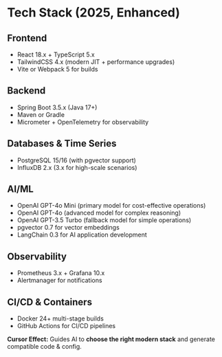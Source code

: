 # Tech Stack (2025, Enhanced)

## Frontend
- React 18.x + TypeScript 5.x
- TailwindCSS 4.x (modern JIT + performance upgrades)
- Vite or Webpack 5 for builds

## Backend
- Spring Boot 3.5.x (Java 17+)
- Maven or Gradle
- Micrometer + OpenTelemetry for observability

## Databases & Time Series
- PostgreSQL 15/16 (with pgvector support)
- InfluxDB 2.x (3.x for high-scale scenarios)

## AI/ML
- OpenAI GPT-4o Mini (primary model for cost-effective operations)
- OpenAI GPT-4o (advanced model for complex reasoning)
- OpenAI GPT-3.5 Turbo (fallback model for simple operations)
- pgvector 0.7 for vector embeddings
- LangChain 0.3 for AI application development

## Observability
- Prometheus 3.x + Grafana 10.x
- Alertmanager for notifications

## CI/CD & Containers
- Docker 24+ multi-stage builds
- GitHub Actions for CI/CD pipelines

**Cursor Effect:** Guides AI to **choose the right modern stack** and generate compatible code & config.
